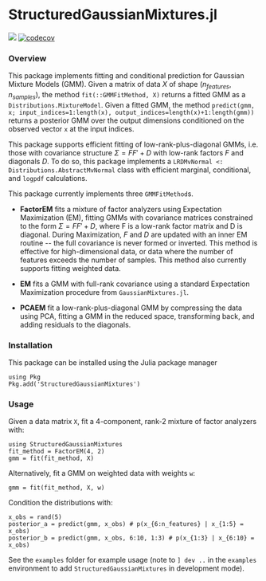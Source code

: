 # StructuredGaussianMixtures.jl

[![](https://img.shields.io/badge/docs-dev-blue.svg)](https://sisl.github.io/StructuredGaussianMixtures.jl/dev)
[![codecov](https://codecov.io/gh/sisl/StructuredGaussianMixtures.jl/branch/main/graph/badge.svg)](https://app.codecov.io/gh/sisl/StructuredGaussianMixtures.jl)



### Overview

This package implements fitting and conditional prediction for Gaussian Mixture Models (GMM). Given a matrix of data $X$ of shape $(n_{features}, n_{samples})$, the method `fit(::GMMFitMethod, X)` returns a fitted GMM as a `Distributions.MixtureModel`. Given a fitted GMM, the method `predict(gmm, x; input_indices=1:length(x), output_indices=length(x)+1:length(gmm))` returns a posterior GMM over the output dimensions conditioned on the observed vector `x` at the input indices.

This package supports efficient fitting of low-rank-plus-diagonal GMMs, i.e. those with covariance structure $Σ = FF' + D$ with low-rank factors $F$ and diagonals $D$. To do so, this package implements a `LRDMvNormal <: Distributions.AbstractMvNormal` class with efficient marginal, conditional, and `logpdf` calculations. 

This package currently implements three `GMMFitMethod`s.

- **FactorEM** fits a mixture of factor analyzers using Expectation Maximization (EM), fitting GMMs with covariance matrices constrained to the form $Σ = FF' + D$, where F is a low-rank factor matrix and D is diagonal. During Maximization, $F$ and $D$ are updated with an inner EM routine -- the full covariance is never formed or inverted. This method is effective for high-dimensional data, or data where the number of features exceeds the number of samples. This method also currently supports fitting weighted data.

- **EM** fits a GMM with full-rank covariance using a standard Expectation Maximization procedure from  `GaussianMixtures.jl`. 

- **PCAEM** fit a low-rank-plus-diagonal GMM by compressing the data using PCA, fitting a GMM in the reduced space, transforming back, and adding residuals to the diagonals. 

### Installation

This package can be installed using the Julia package manager

```
using Pkg
Pkg.add('StructuredGaussianMixtures')
```

### Usage

Given a data matrix `X`, fit a 4-component, rank-2 mixture of factor analyzers with:
```
using StructuredGaussianMixtures
fit_method = FactorEM(4, 2)
gmm = fit(fit_method, X)
```

Alternatively, fit a GMM on weighted data with weights `w`:
```
gmm = fit(fit_method, X, w)
```

Condition the distributions with:
```
x_obs = rand(5)
posterior_a = predict(gmm, x_obs) # p(x_{6:n_features} | x_{1:5} = x_obs)
posterior_b = predict(gmm, x_obs, 6:10, 1:3) # p(x_{1:3} | x_{6:10} = x_obs)
```

See the `examples` folder for example usage (note to  `] dev ..` in the `examples` environment to add `StructuredGaussianMixtures` in development mode).